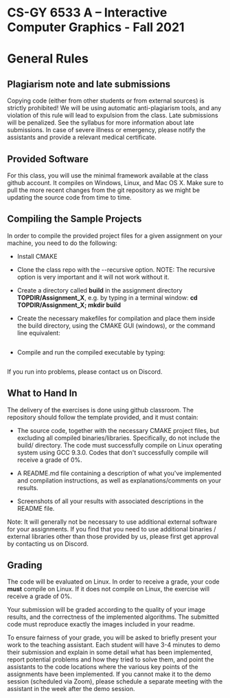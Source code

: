 
# CS-GY 6533 A – Interactive Computer Graphics - Fall 2021

# General Rules


## Plagiarism note and late submissions

Copying code (either from other students or from external sources) is strictly prohibited! We will be using automatic anti-plagiarism tools, and any violation of this rule will lead to expulsion from the class. Late submissions will be penalized. See the syllabus for more information about late submissions. In case of severe illness or emergency, please notify the assistants and provide a relevant medical certificate.

## Provided Software

For this class, you will use the minimal framework available at the class github account. It compiles on Windows, Linux, and Mac OS X. Make sure to pull the more recent changes from the git repository as we might be updating the source code from time to time.

## Compiling the Sample Projects

In order to compile the provided project files for a given assignment on your machine, you need to do the following:

* Install CMAKE

* Clone the class repo with the --recursive option. NOTE: The recursive option is very important and it will not work without it.

* Create a directory called **build** in the assignment directory **TOPDIR/Assignment_X**, e.g. by typing in a terminal window:
**cd TOPDIR/Assignment_X; mkdir build**

* Create the necessary makefiles for compilation and place them inside the build directory, using the CMAKE GUI (windows), or the command line equivalent: 

```cd build; cmake ../
```

* Compile and run the compiled executable by typing:

```make; ./AssignmentX
```

If you run into problems, please contact us on Discord.

## What to Hand In

The delivery of the exercises is done using github classroom. The repository should follow the template provided, and it must contain:

* The source code, together with the necessary CMAKE project files, but excluding all compiled binaries/libraries. Specifically, do not include the build/ directory. The code must successfully compile on Linux operating system using GCC 9.3.0. Codes that don't successfully compile will receive a grade of 0%.

* A README.md file containing a description of what you've implemented and compilation
instructions, as well as explanations/comments on your results.

*  Screenshots of all your results with associated descriptions in the README file.

Note: It will generally not be necessary to use additional external software for your assignments. If you find that you need to use additional binaries / external libraries other than those provided by us, please first get approval by contacting us on Discord.

## Grading

The code will be evaluated on Linux. In order to receive a grade, your code **must** compile on Linux. If it does not compile on Linux, the exercise will receive a grade of 0%. 

Your submission will be graded according to the quality of your image results, and the correctness of the implemented algorithms. The submitted code must reproduce exactly the images included in your readme. 

To ensure fairness of your grade, you will be asked to briefly present your work to the teaching assistant. Each student will have 3-4 minutes to demo their submission and explain in some detail what has been implemented, report potential problems and how they tried to solve them, and point the assistants to the code locations where the various key points of the assignments have been implemented. If you cannot make it to the demo session (scheduled via Zoom), please schedule a separate meeting with the assistant in the week after the demo session.
